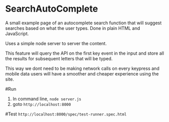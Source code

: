 # SearchAutoComplete

A small example page of an autocomplete search function that will suggest searches based on what the user types.
Done in plain HTML and JavaScript.

Uses a simple node server to server the content.

This feature will query the API on the first key event in the input and store all the results for subsequent
letters that will be typed.
 
This way we dont need to be making network calls on every keypress and mobile data users will have a smoother and cheaper
experience using the site.  


#Run
1. In command line, `node server.js`
2. goto `http://localhost:8000`

#Test
`http://localhost:8000/spec/test-runner.spec.html`
